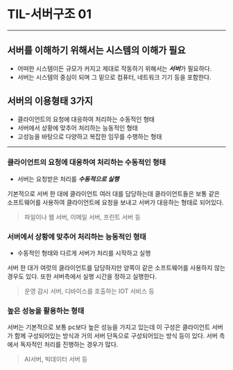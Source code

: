 # TIL-서버구조 01

---

## 서버를 이해하기 위해서는 시스템의 이해가 필요

- 어떠한 시스템이든 규모가 커지고 제대로 작동하기 위해서는 ***서버***가 필요하다.
- 서버는 시스템의 중심이 되며 그 밑으로 컴퓨터, 네트워크 기기 등을 포함한다.

## 서버의 이용형태 3가지

- 클라이언트의 요청에 대응하여 처리하는 수동적인 형태
- 서버에서 상황에 맞추어 처리하는 능동적인 형태
- 고성능을 바탕으로 다양하고 복잡한 임무를 수행하는 형태

---

### 클라이언트의 요청에 대응하여 처리하는 수동적인 형태

- 서버는 요청받은 처리를 ***수동적으로 실행***

기본적으로 서버 한 대에 클라이언트 여러 대를 담당하는데 클라이언트들은 보통 같은 소프트웨어를 사용하여 클라이언트에 요청을 보내고 서버가 대응하는 형태로 되어있다.

> 파일이나 웹 서버, 이메일 서버, 프린트 서버 등

### 서버에서 상황에 맞추어 처리하는 능동적인 형태

- 수동적인 형태와 다르게 서버가 처리를 시작하고 실행

서버 한 대가 여럿의 클라이언트를 담당하지만 양쪽이 같은 소프트웨어를 사용하지 않는 경우도 있다. 또한 서버측에서 실행 시간을 정하고 실행한다.

> 운영 감시 서버, 디바이스를 호출하는 IOT 서비스 등

### 높은 성능을 활용하는 형태

서버는 기본적으로 보통 pc보다 높은 성능을 가지고 있는데 이 구성은 클라이언트 서버가 함께 구성되어있는 방식과 거의 서버 단독으로 구성되어있는 방식 등이 있다. 서버 측에서 독자적인 처리를 진행하는 경우가 많다.

> AI서버, 빅데이터 서버 등